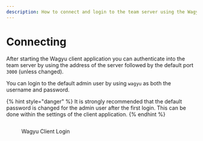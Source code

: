```yaml
---
description: How to connect and login to the team server using the Wagyu client application
---
```


# Connecting

After starting the Wagyu client application you can authenticate into the team server by using the address of the server followed by the default port `3000` (unless changed).

You can login to the default admin user by using `wagyu` as both the username and password.

{% hint style="danger" %}
It is strongly recommended that the default password is changed for the admin user after the first login. This can be done within the settings of the client application.
{% endhint %}

<figure><img src="https://raw.githubusercontent.com/d4rkflam1ngo/wagyu-xss/main/images/client-login.png" alt=""><figcaption><p>Wagyu Client Login</p></figcaption></figure>
